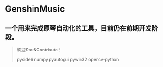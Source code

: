 # GenshinMusic    

## 一个用来完成原琴自动化的工具，目前仍在前期开发阶段。

> 欢迎Star&Contribute！
>
> pyside6 numpy pyautogui pywin32 opencv-python
